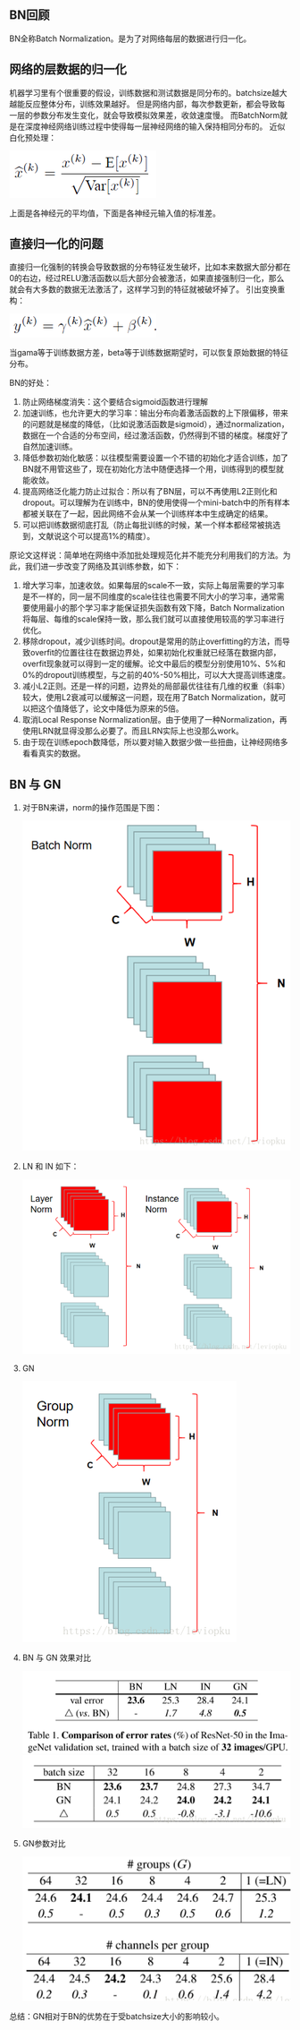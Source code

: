 ## BN回顾
BN全称Batch Normalization。是为了对网络每层的数据进行归一化。
## 网络的层数据的归一化
机器学习里有个很重要的假设，训练数据和测试数据是同分布的。batchsize越大越能反应整体分布，训练效果越好。
但是网络内部，每次参数更新，都会导致每一层的参数分布发生变化，就会导致模拟效果差，收敛速度慢。
而BatchNorm就是在深度神经网络训练过程中使得每一层神经网络的输入保持相同分布的。
近似白化预处理：

![img_16.png](../img/BN1.png)

上面是各神经元的平均值，下面是各神经元输入值的标准差。
## 直接归一化的问题
直接归一化强制的转换会导致数据的分布特征发生破坏，比如本来数据大部分都在0的右边，经过RELU激活函数以后大部分会被激活，如果直接强制归一化，那么就会有大多数的数据无法激活了，这样学习到的特征就被破坏掉了。
引出变换重构：

![img_16.png](../img/BN2.png)

当gama等于训练数据方差，beta等于训练数据期望时，可以恢复原始数据的特征分布。

BN的好处：
1. 防止网络梯度消失：这个要结合sigmoid函数进行理解
2. 加速训练，也允许更大的学习率：输出分布向着激活函数的上下限偏移，带来的问题就是梯度的降低，（比如说激活函数是sigmoid），通过normalization，数据在一个合适的分布空间，经过激活函数，仍然得到不错的梯度。梯度好了自然加速训练。
3. 降低参数初始化敏感：以往模型需要设置一个不错的初始化才适合训练，加了BN就不用管这些了，现在初始化方法中随便选择一个用，训练得到的模型就能收敛。
4. 提高网络泛化能力防止过拟合：所以有了BN层，可以不再使用L2正则化和dropout。可以理解为在训练中，BN的使用使得一个mini-batch中的所有样本都被关联在了一起，因此网络不会从某一个训练样本中生成确定的结果。
5. 可以把训练数据彻底打乱（防止每批训练的时候，某一个样本都经常被挑选到，文献说这个可以提高1%的精度）。

原论文这样说：简单地在网络中添加批处理规范化并不能充分利用我们的方法。为此，我们进一步改变了网络及其训练参数，如下：
1. 增大学习率，加速收敛。如果每层的scale不一致，实际上每层需要的学习率是不一样的，同一层不同维度的scale往往也需要不同大小的学习率，通常需要使用最小的那个学习率才能保证损失函数有效下降，Batch Normalization将每层、每维的scale保持一致，那么我们就可以直接使用较高的学习率进行优化。
2. 移除dropout，减少训练时间。dropout是常用的防止overfitting的方法，而导致overfit的位置往往在数据边界处，如果初始化权重就已经落在数据内部，overfit现象就可以得到一定的缓解。论文中最后的模型分别使用10%、5%和0%的dropout训练模型，与之前的40%-50%相比，可以大大提高训练速度。
3. 减小L2正则。还是一样的问题，边界处的局部最优往往有几维的权重（斜率）较大，使用L2衰减可以缓解这一问题，现在用了Batch Normalization，就可以把这个值降低了，论文中降低为原来的5倍。
4. 取消Local Response Normalization层。由于使用了一种Normalization，再使用LRN就显得没那么必要了。而且LRN实际上也没那么work。
5. 由于现在训练epoch数降低，所以要对输入数据少做一些扭曲，让神经网络多看看真实的数据。

## BN 与 GN
1. 对于BN来讲，norm的操作范围是下图：
   
    ![img.png](BNnorm.png)
2. LN 和 IN 如下：
   
    ![img_16.png](LN_INnorm.png)
3. GN
   
    ![img_17.png](GNnorm.png)
   
4. BN 与 GN 效果对比
   
    ![img_18.png](GN2.png)
    ![img_20.png](GN4.png)
5. GN参数对比
   
    ![img_19.png](GN3.png)

总结：GN相对于BN的优势在于受batchsize大小的影响较小。